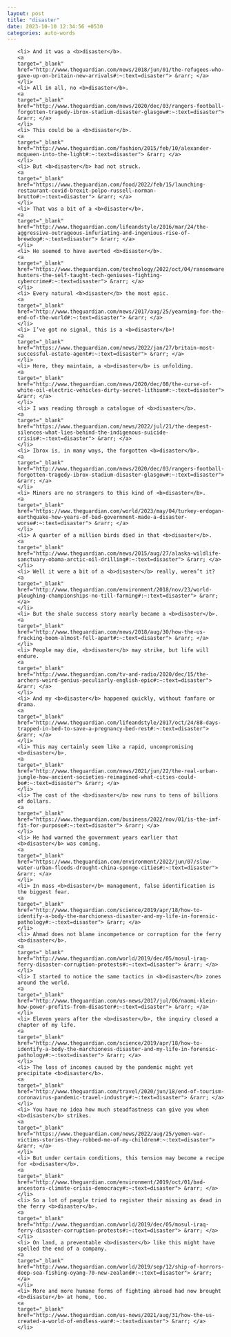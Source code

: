 ```yaml
---
layout: post
title: "disaster"
date: 2023-10-10 12:34:56 +0530
categories: auto-words
---
```

<ol>

    <li> And it was a <b>disaster</b>.
    <a 
    target="_blank" 
    href="http://www.theguardian.com/news/2018/jun/01/the-refugees-who-gave-up-on-britain-new-arrivals#:~:text=disaster"> &rarr; </a>
    </li>
    <li> All in all, no <b>disaster</b>.
    <a 
    target="_blank" 
    href="http://www.theguardian.com/news/2020/dec/03/rangers-football-forgotten-tragedy-ibrox-stadium-disaster-glasgow#:~:text=disaster"> &rarr; </a>
    </li>
    <li> This could be a <b>disaster</b>.
    <a 
    target="_blank" 
    href="http://www.theguardian.com/fashion/2015/feb/10/alexander-mcqueen-into-the-light#:~:text=disaster"> &rarr; </a>
    </li>
    <li> But <b>disaster</b> had not struck.
    <a 
    target="_blank" 
    href="https://www.theguardian.com/food/2022/feb/15/launching-restaurant-covid-brexit-polpo-russell-norman-brutto#:~:text=disaster"> &rarr; </a>
    </li>
    <li> That was a bit of a <b>disaster</b>.
    <a 
    target="_blank" 
    href="http://www.theguardian.com/lifeandstyle/2016/mar/24/the-aggressive-outrageous-infuriating-and-ingenious-rise-of-brewdog#:~:text=disaster"> &rarr; </a>
    </li>
    <li> He seemed to have averted <b>disaster</b>.
    <a 
    target="_blank" 
    href="https://www.theguardian.com/technology/2022/oct/04/ransomware-hunters-the-self-taught-tech-geniuses-fighting-cybercrime#:~:text=disaster"> &rarr; </a>
    </li>
    <li> Every natural <b>disaster</b> the most epic.
    <a 
    target="_blank" 
    href="http://www.theguardian.com/news/2017/aug/25/yearning-for-the-end-of-the-world#:~:text=disaster"> &rarr; </a>
    </li>
    <li> I’ve got no signal, this is a <b>disaster</b>!
    <a 
    target="_blank" 
    href="https://www.theguardian.com/news/2022/jan/27/britain-most-successful-estate-agent#:~:text=disaster"> &rarr; </a>
    </li>
    <li> Here, they maintain, a <b>disaster</b> is unfolding.
    <a 
    target="_blank" 
    href="http://www.theguardian.com/news/2020/dec/08/the-curse-of-white-oil-electric-vehicles-dirty-secret-lithium#:~:text=disaster"> &rarr; </a>
    </li>
    <li> I was reading through a catalogue of <b>disaster</b>.
    <a 
    target="_blank" 
    href="https://www.theguardian.com/news/2022/jul/21/the-deepest-silences-what-lies-behind-the-indigenous-suicide-crisis#:~:text=disaster"> &rarr; </a>
    </li>
    <li> Ibrox is, in many ways, the forgotten <b>disaster</b>.
    <a 
    target="_blank" 
    href="http://www.theguardian.com/news/2020/dec/03/rangers-football-forgotten-tragedy-ibrox-stadium-disaster-glasgow#:~:text=disaster"> &rarr; </a>
    </li>
    <li> Miners are no strangers to this kind of <b>disaster</b>.
    <a 
    target="_blank" 
    href="https://www.theguardian.com/world/2023/may/04/turkey-erdogan-earthquake-how-years-of-bad-government-made-a-disaster-worse#:~:text=disaster"> &rarr; </a>
    </li>
    <li> A quarter of a million birds died in that <b>disaster</b>.
    <a 
    target="_blank" 
    href="http://www.theguardian.com/news/2015/aug/27/alaska-wildlife-sanctuary-obama-arctic-oil-drilling#:~:text=disaster"> &rarr; </a>
    </li>
    <li> Well it were a bit of a <b>disaster</b> really, weren’t it?
    <a 
    target="_blank" 
    href="http://www.theguardian.com/environment/2018/nov/23/world-ploughing-championships-no-till-farming#:~:text=disaster"> &rarr; </a>
    </li>
    <li> But the shale success story nearly became a <b>disaster</b>.
    <a 
    target="_blank" 
    href="http://www.theguardian.com/news/2018/aug/30/how-the-us-fracking-boom-almost-fell-apart#:~:text=disaster"> &rarr; </a>
    </li>
    <li> People may die, <b>disaster</b> may strike, but life will endure.
    <a 
    target="_blank" 
    href="http://www.theguardian.com/tv-and-radio/2020/dec/15/the-archers-weird-genius-peculiarly-english-epic#:~:text=disaster"> &rarr; </a>
    </li>
    <li> And my <b>disaster</b> happened quickly, without fanfare or drama.
    <a 
    target="_blank" 
    href="http://www.theguardian.com/lifeandstyle/2017/oct/24/88-days-trapped-in-bed-to-save-a-pregnancy-bed-rest#:~:text=disaster"> &rarr; </a>
    </li>
    <li> This may certainly seem like a rapid, uncompromising <b>disaster</b>.
    <a 
    target="_blank" 
    href="http://www.theguardian.com/news/2021/jun/22/the-real-urban-jungle-how-ancient-societies-reimagined-what-cities-could-be#:~:text=disaster"> &rarr; </a>
    </li>
    <li> The cost of the <b>disaster</b> now runs to tens of billions of dollars.
    <a 
    target="_blank" 
    href="https://www.theguardian.com/business/2022/nov/01/is-the-imf-fit-for-purpose#:~:text=disaster"> &rarr; </a>
    </li>
    <li> He had warned the government years earlier that <b>disaster</b> was coming.
    <a 
    target="_blank" 
    href="https://www.theguardian.com/environment/2022/jun/07/slow-water-urban-floods-drought-china-sponge-cities#:~:text=disaster"> &rarr; </a>
    </li>
    <li> In mass <b>disaster</b> management, false identification is the biggest fear.
    <a 
    target="_blank" 
    href="http://www.theguardian.com/science/2019/apr/18/how-to-identify-a-body-the-marchioness-disaster-and-my-life-in-forensic-pathology#:~:text=disaster"> &rarr; </a>
    </li>
    <li> Ahmad does not blame incompetence or corruption for the ferry <b>disaster</b>.
    <a 
    target="_blank" 
    href="http://www.theguardian.com/world/2019/dec/05/mosul-iraq-ferry-disaster-corruption-protests#:~:text=disaster"> &rarr; </a>
    </li>
    <li> I started to notice the same tactics in <b>disaster</b> zones around the world.
    <a 
    target="_blank" 
    href="http://www.theguardian.com/us-news/2017/jul/06/naomi-klein-how-power-profits-from-disaster#:~:text=disaster"> &rarr; </a>
    </li>
    <li> Eleven years after the <b>disaster</b>, the inquiry closed a chapter of my life.
    <a 
    target="_blank" 
    href="http://www.theguardian.com/science/2019/apr/18/how-to-identify-a-body-the-marchioness-disaster-and-my-life-in-forensic-pathology#:~:text=disaster"> &rarr; </a>
    </li>
    <li> The loss of incomes caused by the pandemic might yet precipitate <b>disaster</b>.
    <a 
    target="_blank" 
    href="http://www.theguardian.com/travel/2020/jun/18/end-of-tourism-coronavirus-pandemic-travel-industry#:~:text=disaster"> &rarr; </a>
    </li>
    <li> You have no idea how much steadfastness can give you when <b>disaster</b> strikes.
    <a 
    target="_blank" 
    href="https://www.theguardian.com/news/2022/aug/25/yemen-war-victims-stories-they-robbed-me-of-my-children#:~:text=disaster"> &rarr; </a>
    </li>
    <li> But under certain conditions, this tension may become a recipe for <b>disaster</b>.
    <a 
    target="_blank" 
    href="http://www.theguardian.com/environment/2019/oct/01/bad-ancestors-climate-crisis-democracy#:~:text=disaster"> &rarr; </a>
    </li>
    <li> So a lot of people tried to register their missing as dead in the ferry <b>disaster</b>.
    <a 
    target="_blank" 
    href="http://www.theguardian.com/world/2019/dec/05/mosul-iraq-ferry-disaster-corruption-protests#:~:text=disaster"> &rarr; </a>
    </li>
    <li> On land, a preventable <b>disaster</b> like this might have spelled the end of a company.
    <a 
    target="_blank" 
    href="http://www.theguardian.com/world/2019/sep/12/ship-of-horrors-deep-sea-fishing-oyang-70-new-zealand#:~:text=disaster"> &rarr; </a>
    </li>
    <li> More and more humane forms of fighting abroad had now brought <b>disaster</b> at home, too.
    <a 
    target="_blank" 
    href="http://www.theguardian.com/us-news/2021/aug/31/how-the-us-created-a-world-of-endless-war#:~:text=disaster"> &rarr; </a>
    </li>
